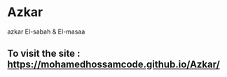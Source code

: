 # Azkar
azkar El-sabah &amp; El-masaa
## To visit the site : https://mohamedhossamcode.github.io/Azkar/
